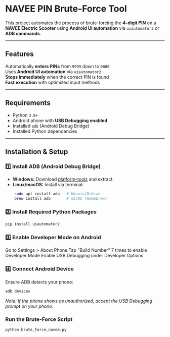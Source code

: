 # NAVEE PIN Brute-Force Tool

This project automates the process of brute-forcing the **4-digit PIN** on a **NAVEE Electric Scooter** using **Android UI automation** via `uiautomator2` or **ADB commands**.

---

## **Features**
 Automatically **enters PINs** from `9999` down to `0000`  
 Uses **Android UI automation** via `uiautomator2`  
 **Stops immediately** when the correct PIN is found  
 **Fast execution** with optimized input methods  

---

##  **Requirements**
- Python `3.8+`
- Android phone with **USB Debugging enabled**
- Installed `adb` (Android Debug Bridge)
- Installed Python dependencies

---

##  **Installation & Setup**
### **1️⃣ Install ADB (Android Debug Bridge)**
- **Windows:** Download [platform-tools](https://developer.android.com/studio/releases/platform-tools) and extract.
- **Linux/macOS:** Install via terminal:
```bash
    sudo apt install adb   # Ubuntu/Debian
    brew install adb       # macOS (Homebrew)
``` 

### **2️⃣ Install Required Python Packages**
```bash
pip install uiautomator2
```

### **3️⃣ Enable Developer Mode on Android**
Go to Settings > About Phone
Tap "Build Number" 7 times to enable Developer Mode
Enable USB Debugging under Developer Options

### **4️⃣ Connect Android Device**
Ensure ADB detects your phone:
```bash
adb devices
```
*Note: If the phone shows as unauthorized, accept the USB Debugging prompt on your phone.*


### **Run the Brute-Force Script**
```bash
python brute_force_navee.py
```
